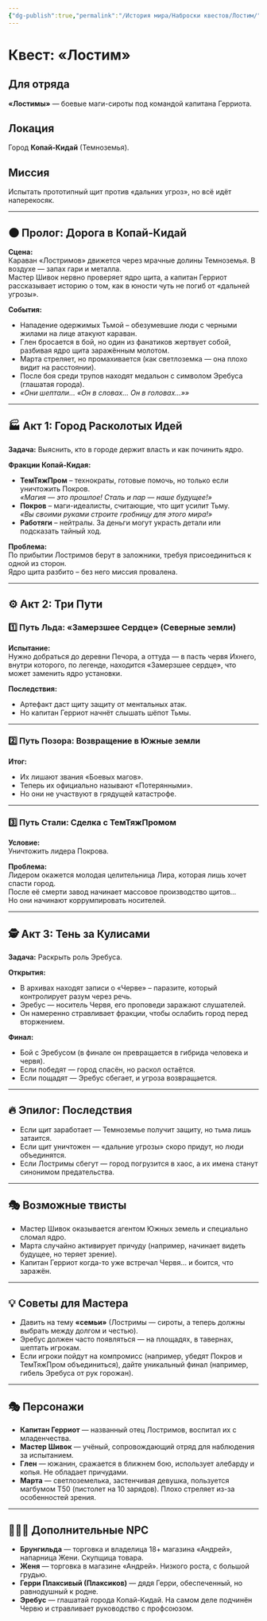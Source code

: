 ```yaml
---
{"dg-publish":true,"permalink":"/История мира/Наброски квестов/Лостим/","noteIcon":"","created":"2025-09-07T08:19:55.674+03:00","updated":"2025-09-07T08:22:50.463+03:00"}
---
```


# Квест: «Лостим»

## Для отряда
**«Лостимы»** — боевые маги-сироты под командой капитана Герриота.  

## Локация
Город **Копай-Кидай** (Темноземья).  

## Миссия
Испытать прототипный щит против «дальних угроз», но всё идёт наперекосяк.  

---

## 🌑 Пролог: Дорога в Копай-Кидай
**Сцена:**  
Караван «Лостримов» движется через мрачные долины Темноземья. В воздухе — запах гари и металла.  
Мастер Шивок нервно проверяет ядро щита, а капитан Герриот рассказывает историю о том, как в юности чуть не погиб от «дальней угрозы».  

**События:**  
- Нападение одержимых Тьмой – обезумевшие люди с черными жилами на лице атакуют караван.  
- Глен бросается в бой, но один из фанатиков жертвует собой, разбивая ядро щита заражённым молотом.  
- Марта стреляет, но промахивается (как светлоземка — она плохо видит на расстоянии).  
- После боя среди трупов находят медальон с символом Эребуса (глашатая города).  
- *«Они шептали… «Он в словах… Он в головах…»»*  

---

## 🏭 Акт 1: Город Расколотых Идей
**Задача:** Выяснить, кто в городе держит власть и как починить ядро.  

**Фракции Копай-Кидая:**  
- **ТемТяжПром** – технократы, готовые помочь, но только если уничтожить Покров.  
  *«Магия — это прошлое! Сталь и пар — наше будущее!»*  
- **Покров** – маги-идеалисты, считающие, что щит усилит Тьму.  
  *«Вы своими руками строите гробницу для этого мира!»*  
- **Работяги** – нейтралы. За деньги могут украсть детали или подсказать тайный ход.  

**Проблема:**  
По прибытии Лостримов берут в заложники, требуя присоединиться к одной из сторон.  
Ядро щита разбито – без него миссия провалена.  

---

## ⚙️ Акт 2: Три Пути

### 1️⃣ Путь Льда: «Замерзшее Сердце» (Северные земли)
**Испытание:**  
Нужно добраться до деревни Печора, а оттуда — в пасть червя Ихнего, внутри которого, по легенде, находится «Замерзшее сердце», что может заменить ядро установки.  

**Последствия:**  
- Артефакт даст щиту защиту от ментальных атак.  
- Но капитан Герриот начнёт слышать шёпот Тьмы.  

---

### 2️⃣ Путь Позора: Возвращение в Южные земли
**Итог:**  
- Их лишают звания «Боевых магов».  
- Теперь их официально называют «Потерянными».  
- Но они не участвуют в грядущей катастрофе.  

---

### 3️⃣ Путь Стали: Сделка с ТемТяжПромом
**Условие:**  
Уничтожить лидера Покрова.  

**Проблема:**  
Лидером окажется молодая целительница Лира, которая лишь хочет спасти город.  
После её смерти завод начинает массовое производство щитов…  
Но они начинают коррумпировать носителей.  

---

## 🕵️ Акт 3: Тень за Кулисами
**Задача:** Раскрыть роль Эребуса.  

**Открытия:**  
- В архивах находят записи о «Черве» – паразите, который контролирует разум через речь.  
- Эребус — носитель Червя, его проповеди заражают слушателей.  
- Он намеренно стравливает фракции, чтобы ослабить город перед вторжением.  

**Финал:**  
- Бой с Эребусом (в финале он превращается в гибрида человека и червя).  
- Если победят — город спасён, но раскол остаётся.  
- Если пощадят — Эребус сбегает, и угроза возвращается.  

---

## 🔥 Эпилог: Последствия
- Если щит заработает — Темноземье получит защиту, но тьма лишь затаится.  
- Если щит уничтожен — «дальние угрозы» скоро придут, но люди объединятся.  
- Если Лостримы сбегут — город погрузится в хаос, а их имена станут синонимом предательства.  

---

## 🎭 Возможные твисты
- Мастер Шивок оказывается агентом Южных земель и специально сломал ядро.  
- Марта случайно активирует причуду (например, начинает видеть будущее, но теряет зрение).  
- Капитан Герриот когда-то уже встречал Червя… и боится, что заражён.  

---

## 💡 Советы для Мастера
- Давить на тему **«семьи»** (Лостримы — сироты, а теперь должны выбрать между долгом и честью).  
- Эребус должен часто появляться — на площадях, в тавернах, шептать игрокам.  
- Если игроки пойдут на компромисс (например, убедят Покров и ТемТяжПром объединиться), дайте уникальный финал (например, гибель Эребуса от рук горожан).  

---

## 🎭 Персонажи

- **Капитан Герриот** — названный отец Лостримов, воспитал их с младенчества.  
- **Мастер Шивок** — учёный, сопровождающий отряд для наблюдения за испытанием.  
- **Глен** — южанин, сражается в ближнем бою, использует алебарду и копья. Не обладает причудами.  
- **Марта** — светлоземелька, застенчивая девушка, пользуется магбумом Т50 (пистолет на 10 зарядов). Плохо стреляет из-за особенностей зрения.  

---

## 🧑‍🤝‍🧑 Дополнительные NPC
- **Брунгильда** — торговка и владелица 18+ магазина «Андрей», напарница Жени. Скупщица товара.  
- **Женя** — торговка в магазине «Андрей». Низкого роста, с большой грудью.  
- **Герри Плаксивый (Плаксиков)** — дядя Герри, обеспеченный, но равнодушный к родне.  
- **Эребус** — глашатай города Копай-Кидай. На самом деле подчинён Червю и стравливает руководство с профсоюзом.  
